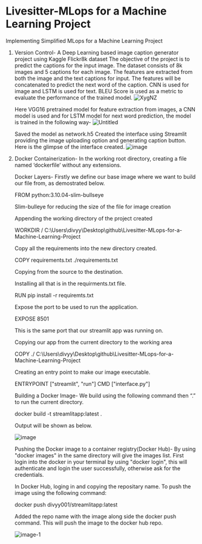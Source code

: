 # Livesitter-MLops for a Machine Learning Project
 Implementing Simplified MLops for a Machine Learning Project
1. Version Control-
    A Deep Learning based image caption generator project using Kaggle Flickr8k dataset The objective of the project is to predict the captions for the input image. The dataset consists of 8k images and 5 captions for each image. The features are extracted from both the image and the text captions for input. The features will be concatenated to predict the next word of the caption. CNN is used for image and LSTM is used for text. BLEU Score is used as a metric to evaluate the performance of the trained model.
    ![XygNZ](https://github.com/Divyy001/Livesitter-MLops-for-a-Machine-Learning-Project/assets/80240942/a70c585c-146b-4ca8-8ae1-19e06e20bfe5)

    Here VGG16 pretrained model for feature extraction from images, a CNN model is used and for LSTM model for next word prediction, the model is trained in the following way-
   ![Untitled](https://github.com/Divyy001/Livesitter-MLops-for-a-Machine-Learning-Project/assets/80240942/f888eec3-36a5-46dc-8567-96cccaca6584)

    Saved the model as network.h5
    Created the interface using Streamlit providing the image uploading option and generating caption button.
    Here is the glimpse of the interface created.
   ![image](https://github.com/Divyy001/Livesitter-MLops-for-a-Machine-Learning-Project/assets/80240942/c2f08d38-368d-4c1d-bedc-5c63654614a6)


3. Docker Containerization-
    In the working root directory, creating a file named ‘dockerfile’ without any extensions.

    Docker Layers- 
    Firstly we define our base image where we want to build our file from, as demostrated below.

    FROM python:3.10.04-slim-bullseye

    Slim-bulleye for reducing the size of the file for image creation

    Appending the working directory of the project created

    WORKDIR / C:\Users\divyy\Desktop\github\Livesitter-MLops-for-a-Machine-Learning-Project

    Copy all the requirements into the new directory created.

    COPY requirements.txt ./requirements.txt

    Copying from the source to the destination.

    Installing all that is in the requirments.txt file.

    RUN pip install -r requiremts.txt

    Expose the port to be used to run the application.

    EXPOSE 8501

    This is the same port that our streamlit app was running on.

    Copying our app from the current directory to the working area

    COPY ./ C:\Users\divyy\Desktop\github\Livesitter-MLops-for-a-Machine-Learning-Project

    Creating an entry point to make our image executable.

    ENTRYPOINT ["streamlit", "run"]
    CMD ["interface.py"]

    Building a Docker Image-
    We build using the following command then “.” to run the current directory.

    docker build -t streamlitapp:latest .

    Output will be shown as below.

    ![image](https://github.com/Divyy001/Livesitter-MLops-for-a-Machine-Learning-Project/assets/80240942/fc31eede-d004-4101-9578-4e52fa8e12c1)


    Pushing the Docker image to a container registry(Docker Hub)-
    By using "docker images" in the same directory will give the images list.
    First login into the docker in your terminal by using "docker login", this will authenticate and login the user successfully, otherwise ask for the credentials.

    In Docker Hub, loging in and copying the repositary name.
    To push the image using the following command:

    docker push divyy001/streamlitapp:latest

    Added the repo name with the image along side the docker push command. This will push the image to the docker hub repo.

    ![image-1](https://github.com/Divyy001/Livesitter-MLops-for-a-Machine-Learning-Project/assets/80240942/7cc43249-851e-4c44-b68a-616aba41fc78)

